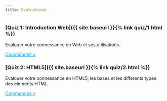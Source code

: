 ```yaml
---
title: Evaluations
---
```


### [Quiz 1: Introduction Web]({{ site.baseurl }}{% link quiz/1.html %})

Evalouer votre connessance en Web et ses utilisations.

<p><a href="{{ site.baseurl }}{% link quiz/1.html %}" style="color: #00A6E4;">Commancez »</a></p>


### [Quiz 2: HTML5]({{ site.baseurl }}{% link quiz/2.html %})

Evalouer votre connessance en HTML5, les bases et les differents types des
elements HTML.

<p><a href="{{ site.baseurl }}{% link quiz/2.html %}" style="color: #00A6E4;">Commancez »</a></p>

